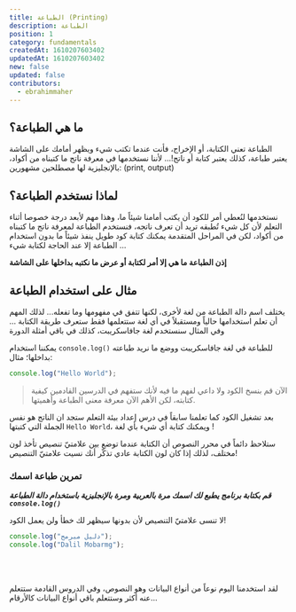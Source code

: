 ```yaml
---
title: الطباعة (Printing)
description: الطباعة 
position: 1
category: fundamentals
createdAt: 1610207603402
updatedAt: 1610207603402
new: false
updated: false
contributors:
  - ebrahimmaher
---
```


## ما هي الطباعة؟ 
الطباعة تعني الكتابة، أو اﻹخراج، فأنت عندما تكتب شيء ويظهر أمامك على الشاشة يعتبر طباعة، كذلك يعتبر كتابة أو ناتج!... ﻷننا نستخدمها في معرفة ناتج ما كتبناه من أكواد، باﻹنجليزية لها مصطلحين مشهورين: (print, output)

## لماذا نستخدم الطباعة؟
نستخدمها لنُعطي أمر للكود أن يكتب أمامنا شيئاً ما، وهذا مهم ﻷبعد درجة خصوصا أثناء التعلم ﻷن كل شيء تُطبقه تريد أن تعرف ناتجه، فنستخدم الطباعة لمعرفة ناتج ما كتبناه من أكواد، لكن في المراحل المتقدمة يمكنك كتابة كود طويل ينفذ شيئاً ما بدون استخدام الطباعة إلا عند الحاجة لكتابة شيء ...

**إذن الطباعة ما هي إلا أمر لكتابة أو عرض ما نكتبه بداخلها على الشاشة**

## مثال على استخدام الطباعة

<base-alert type="info">

يختلف اسم دالة الطباعة من لغة لأخرى، لكنها تتفق في مفهومها وما تفعله... لذلك المهم أن تعلم استخدامها حالياً ومستقبلاً في أي لغة ستتعلمها فقط ستعرف طريقة الكتابة ... وفي المثال سنستخدم لغة جافاسكريبت، كذلك في باقي أمثلة الدورة

</base-alert>

يمكننا استخدام `console.log()` للطباعة في لغة جافاسكريبت ووضع ما نريد طباعته بداخلها؛ مثال:
```js
console.log("Hello World");
```

> اﻵن قم بنسخ الكود ولا داعي لفهم ما فيه ﻷنك ستفهم في الدرسين القادمين كيفية كتابته، لكن اﻷهم اﻵن معرفة معنى الطباعة وأهميتها.

بعد تشغيل الكود كما تعلمنا سابقاً في درس إعداد بيئة التعلم ستجد ان الناتج هو نفس الجملة التي كتبتها `Hello World`، ويمكنك كتابة أي شيء بأي لغة !

<base-alert type="tip">

ستلاحظ دائماً في محرر النصوص أن الكتابة عندما توضع بين علامتيّ تنصيص تأخذ لون مختلف، لذلك إذا كان لون الكتابة عادي تذكّر أنك نسيت علامتيّ التنصيص!

</base-alert>

### تمرين طباعة اسمك
***قم بكتابة برنامج يطبع لك اسمك مرة بالعربية ومرة باﻹنجليزية باستخدام دالة الطباعة `console.log()`***

<base-alert type="error">

لا تنسى علامتيّ التنصيص ﻷن بدونها سيظهر لك خطأ ولن يعمل الكود!

</base-alert>

<expand full button-text="عرض الحل" hide-text="إخفاء الحل" no-padding>

```js
console.log("دليل مبرمج");
console.log("Dalil Mobarmg");
```

</expand>

<br>
<br>

<base-alert type="next">

لقد استخدمنا اليوم نوعاً من أنواع البيانات وهو النصوص، وفي الدروس القادمة ستتعلم عنه أكثر وستتعلم باقي أنواع البيانات كاﻷرقام...

</base-alert>

